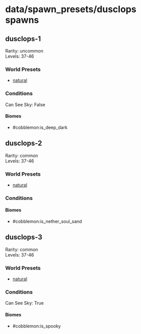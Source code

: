 # data/spawn_presets/dusclops spawns  
  
## dusclops-1  
Rarity: uncommon  
Levels: 37-46  
  
### World Presets  
* [natural](data/spawn_data/natural.md)  
  
### Conditions  
Can See Sky: False  
  
#### Biomes  
  * #cobblemon:is_deep_dark
  
  
## dusclops-2  
Rarity: common  
Levels: 37-46  
  
### World Presets  
* [natural](data/spawn_data/natural.md)  
  
### Conditions  
  
#### Biomes  
  * #cobblemon:is_nether_soul_sand
  
  
## dusclops-3  
Rarity: common  
Levels: 37-46  
  
### World Presets  
* [natural](data/spawn_data/natural.md)  
  
### Conditions  
Can See Sky: True  
  
#### Biomes  
  * #cobblemon:is_spooky
  
